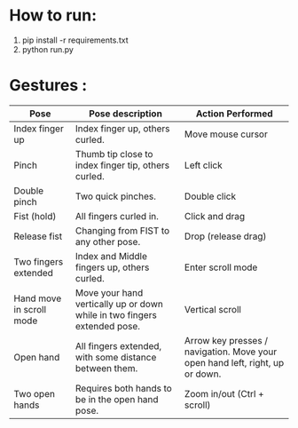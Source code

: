 # How to run: 
1. pip install -r requirements.txt 
2. python run.py

# Gestures :
| Pose                     | Pose description      | Action Performed               |
| --------------------------- | -------------------- | ------------------------------ |
| Index finger up             | Index finger up, others curled.       | Move mouse cursor              |
| Pinch                      | Thumb tip close to index finger tip,  others curled.       | Left click                     |
| Double pinch  | Two quick pinches.        | Double click                   |
| Fist (hold)                 | All fingers curled in.   | Click and drag                 |
| Release fist                | Changing from FIST to any other pose.           | Drop (release drag)            |
| Two fingers extended              | Index and Middle fingers up, others curled.  | Enter scroll mode              |
| Hand move in scroll mode    | Move your hand vertically up or down while in two fingers extended pose.    | Vertical scroll                |
| Open hand    | All fingers extended, with some distance between them. | Arrow key presses / navigation. Move your open hand left, right, up or down.   |
|  Two open hands     |   Requires both hands to be in the open hand pose.  | Zoom in/out (Ctrl + scroll)  |
